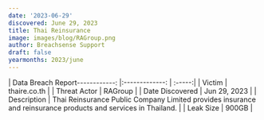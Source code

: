 ```yaml
---
date: '2023-06-29'
discovered: June 29, 2023
title: Thai Reinsurance
image: images/blog/RAGroup.png
author: Breachsense Support
draft: false
yearmonths: 2023/june
---
```


| Data Breach Report------------:     |:-------------:    | :-----:|
| Victim      | thaire.co.th      | 
| Threat Actor      | RAGroup      | 
| Date Discovered      | Jun 29, 2023      | 
| Description      | Thai Reinsurance Public Company Limited provides insurance and reinsurance products and services in Thailand.      | 
| Leak Size      | 900GB      | 


